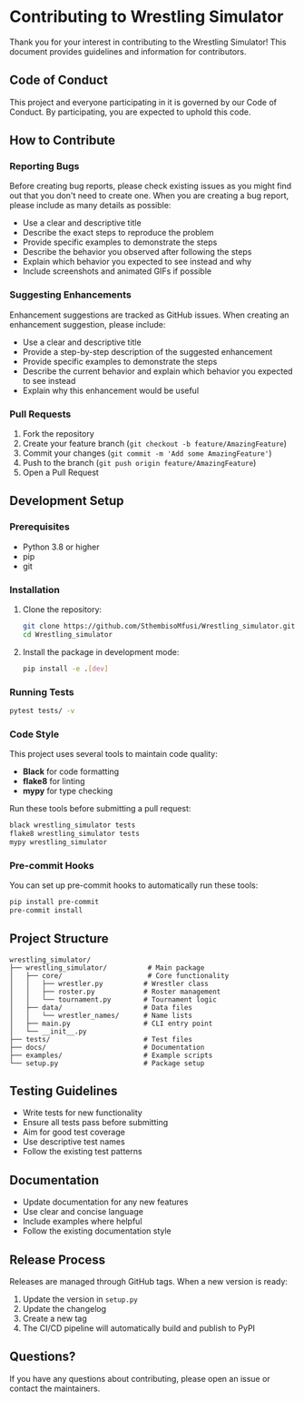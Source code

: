 # Contributing to Wrestling Simulator

Thank you for your interest in contributing to the Wrestling Simulator! This document provides guidelines and information for contributors.

## Code of Conduct

This project and everyone participating in it is governed by our Code of Conduct. By participating, you are expected to uphold this code.

## How to Contribute

### Reporting Bugs

Before creating bug reports, please check existing issues as you might find out that you don't need to create one. When you are creating a bug report, please include as many details as possible:

- Use a clear and descriptive title
- Describe the exact steps to reproduce the problem
- Provide specific examples to demonstrate the steps
- Describe the behavior you observed after following the steps
- Explain which behavior you expected to see instead and why
- Include screenshots and animated GIFs if possible

### Suggesting Enhancements

Enhancement suggestions are tracked as GitHub issues. When creating an enhancement suggestion, please include:

- Use a clear and descriptive title
- Provide a step-by-step description of the suggested enhancement
- Provide specific examples to demonstrate the steps
- Describe the current behavior and explain which behavior you expected to see instead
- Explain why this enhancement would be useful

### Pull Requests

1. Fork the repository
2. Create your feature branch (`git checkout -b feature/AmazingFeature`)
3. Commit your changes (`git commit -m 'Add some AmazingFeature'`)
4. Push to the branch (`git push origin feature/AmazingFeature`)
5. Open a Pull Request

## Development Setup

### Prerequisites

- Python 3.8 or higher
- pip
- git

### Installation

1. Clone the repository:
   ```bash
   git clone https://github.com/SthembisoMfusi/Wrestling_simulator.git
   cd Wrestling_simulator
   ```

2. Install the package in development mode:
   ```bash
   pip install -e .[dev]
   ```

### Running Tests

```bash
pytest tests/ -v
```

### Code Style

This project uses several tools to maintain code quality:

- **Black** for code formatting
- **flake8** for linting
- **mypy** for type checking

Run these tools before submitting a pull request:

```bash
black wrestling_simulator tests
flake8 wrestling_simulator tests
mypy wrestling_simulator
```

### Pre-commit Hooks

You can set up pre-commit hooks to automatically run these tools:

```bash
pip install pre-commit
pre-commit install
```

## Project Structure

```
wrestling_simulator/
├── wrestling_simulator/          # Main package
│   ├── core/                     # Core functionality
│   │   ├── wrestler.py          # Wrestler class
│   │   ├── roster.py            # Roster management
│   │   └── tournament.py        # Tournament logic
│   ├── data/                    # Data files
│   │   └── wrestler_names/      # Name lists
│   ├── main.py                  # CLI entry point
│   └── __init__.py
├── tests/                       # Test files
├── docs/                        # Documentation
├── examples/                    # Example scripts
└── setup.py                     # Package setup
```

## Testing Guidelines

- Write tests for new functionality
- Ensure all tests pass before submitting
- Aim for good test coverage
- Use descriptive test names
- Follow the existing test patterns

## Documentation

- Update documentation for any new features
- Use clear and concise language
- Include examples where helpful
- Follow the existing documentation style

## Release Process

Releases are managed through GitHub tags. When a new version is ready:

1. Update the version in `setup.py`
2. Update the changelog
3. Create a new tag
4. The CI/CD pipeline will automatically build and publish to PyPI

## Questions?

If you have any questions about contributing, please open an issue or contact the maintainers.
